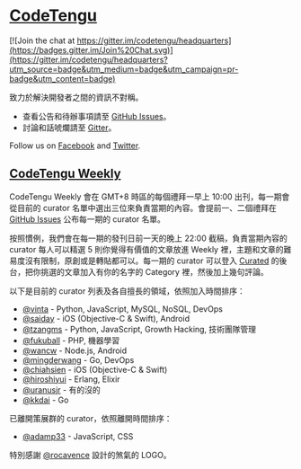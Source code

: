 # [CodeTengu](http://codetengu.com/)

[![Join the chat at https://gitter.im/codetengu/headquarters](https://badges.gitter.im/Join%20Chat.svg)](https://gitter.im/codetengu/headquarters?utm_source=badge&utm_medium=badge&utm_campaign=pr-badge&utm_content=badge)

致力於解決開發者之間的資訊不對稱。

* 查看公告和待辦事項請至 [GitHub Issues](https://github.com/codetengu/headquarters/issues)。
* 討論和話唬爛請至 [Gitter](https://gitter.im/codetengu/headquarters)。

Follow us on [Facebook](https://www.facebook.com/codetengu) and [Twitter](https://twitter.com/codetengu).

## [CodeTengu Weekly](http://weekly.codetengu.com/)

CodeTengu Weekly 會在 GMT+8 時區的每個禮拜一早上 10:00 出刊，每一期會從目前的 curator 名單中選出三位來負責當期的內容。會提前一、二個禮拜在 [GitHub Issues](https://github.com/codetengu/headquarters/issues) 公布每一期的 curator 名單。

按照慣例，我們會在每一期的發刊日前一天的晚上 22:00 截稿，負責當期內容的 curator 每人可以精選 5 則你覺得有價值的文章放進 Weekly 裡，主題和文章的難易度沒有限制，原創或是轉貼都可以。每一期的 curator 可以登入 [Curated](https://my.curated.co/codetengu/issues) 的後台，把你挑選的文章加入有你的名字的 Category 裡，然後加上幾句評論。

以下是目前的 curator 列表及各自擅長的領域，依照加入時間排序：

* [@vinta](https://github.com/vinta) - Python, JavaScript, MySQL, NoSQL, DevOps
* [@saiday](https://github.com/saiday) - iOS (Objective-C & Swift), Android
* [@tzangms](https://github.com/tzangms) - Python, JavaScript, Growth Hacking, 技術團隊管理
* [@fukuball](https://github.com/fukuball) - PHP, 機器學習
* [@wancw](https://github.com/wancw) - Node.js, Android
* [@mingderwang](https://github.com/mingderwang) - Go, DevOps
* [@chiahsien](https://github.com/chiahsien) - iOS (Objective-C & Swift)
* [@hiroshiyui](https://github.com/hiroshiyui) - Erlang, Elixir
* [@uranusjr](https://github.com/uranusjr) - 有的沒的
* [@kkdai](https://github.com/kkdai) - Go

已離開策展群的 curator，依照離開時間排序：

* [@adamp33](https://github.com/adamp33) - JavaScript, CSS

特別感謝 [@rocavence](https://www.linkedin.com/in/rocavence) 設計的煞氣的 LOGO。
